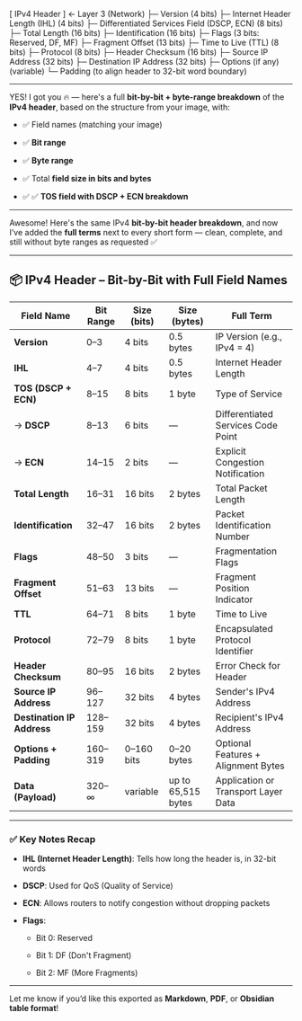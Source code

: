 
[ IPv4 Header ]                           ← Layer 3 (Network)
    ├─ Version (4 bits)
    ├─ Internet Header Length (IHL) (4 bits)
    ├─ Differentiated Services Field (DSCP, ECN) (8 bits)
    ├─ Total Length (16 bits)
    ├─ Identification (16 bits)
    ├─ Flags (3 bits: Reserved, DF, MF)
    ├─ Fragment Offset (13 bits)
    ├─ Time to Live (TTL) (8 bits)
    ├─ Protocol (8 bits)
    ├─ Header Checksum (16 bits)
    ├─ Source IP Address (32 bits)
    ├─ Destination IP Address (32 bits)
    ├─ Options (if any) (variable)
    └─ Padding (to align header to 32-bit word boundary)



---

YES! I got you 🔥 — here's a full **bit-by-bit + byte-range breakdown** of the **IPv4 header**, based on the structure from your image, with:

- ✅ Field names (matching your image)
    
- ✅ **Bit range**
    
- ✅ **Byte range**
    
- ✅ Total **field size in bits and bytes**
    
- ✅ ✅ **TOS field with DSCP + ECN breakdown**
    

---
Awesome! Here's the same IPv4 **bit-by-bit header breakdown**, and now I’ve added the **full terms** next to every short form — clean, complete, and still without byte ranges as requested ✅

---

## 📦 **IPv4 Header – Bit-by-Bit with Full Field Names**

|Field Name|Bit Range|Size (bits)|Size (bytes)|Full Term|
|---|---|---|---|---|
|**Version**|0–3|4 bits|0.5 bytes|IP Version (e.g., IPv4 = 4)|
|**IHL**|4–7|4 bits|0.5 bytes|Internet Header Length|
|**TOS (DSCP + ECN)**|8–15|8 bits|1 byte|Type of Service|
|→ **DSCP**|8–13|6 bits|—|Differentiated Services Code Point|
|→ **ECN**|14–15|2 bits|—|Explicit Congestion Notification|
|**Total Length**|16–31|16 bits|2 bytes|Total Packet Length|
|**Identification**|32–47|16 bits|2 bytes|Packet Identification Number|
|**Flags**|48–50|3 bits|—|Fragmentation Flags|
|**Fragment Offset**|51–63|13 bits|—|Fragment Position Indicator|
|**TTL**|64–71|8 bits|1 byte|Time to Live|
|**Protocol**|72–79|8 bits|1 byte|Encapsulated Protocol Identifier|
|**Header Checksum**|80–95|16 bits|2 bytes|Error Check for Header|
|**Source IP Address**|96–127|32 bits|4 bytes|Sender's IPv4 Address|
|**Destination IP Address**|128–159|32 bits|4 bytes|Recipient's IPv4 Address|
|**Options + Padding**|160–319|0–160 bits|0–20 bytes|Optional Features + Alignment Bytes|
|**Data (Payload)**|320–∞|variable|up to 65,515 bytes|Application or Transport Layer Data|

---

### ✅ Key Notes Recap

- **IHL (Internet Header Length)**: Tells how long the header is, in 32-bit words
    
- **DSCP**: Used for QoS (Quality of Service)
    
- **ECN**: Allows routers to notify congestion without dropping packets
    
- **Flags**:
    
    - Bit 0: Reserved
        
    - Bit 1: DF (Don't Fragment)
        
    - Bit 2: MF (More Fragments)
        

---

Let me know if you’d like this exported as **Markdown**, **PDF**, or **Obsidian table format**!